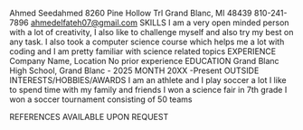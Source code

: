 Ahmed Seedahmed
8260 Pine Hollow Trl
Grand Blanc, MI 48439
810-241-7896
ahmedelfateh07@gmail.com
SKILLS
I am a very open minded person with a lot of creativity, I also like to challenge myself and also try my best on any task. I also took a computer science course which helps me a lot with coding and I am pretty familiar with science related topics
EXPERIENCE
Company Name, Location 
No prior experience
EDUCATION
Grand Blanc High School, Grand Blanc - 2025
MONTH 20XX -Present
OUTSIDE INTERESTS/HOBBIES/AWARDS
I am an athlete and I play soccer a lot
I like to spend time with my family and friends 
I won a science fair in 7th grade 
I won a soccer tournament consisting of 50 teams                              


REFERENCES AVAILABLE UPON REQUEST




